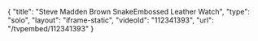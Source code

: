 {
    "title": "Steve Madden Brown SnakeEmbossed Leather Watch",
    "type": "solo",
    "layout": "iframe-static",
    "videoId": "112341393",
    "url": "\/tvpembed\/112341393"
}